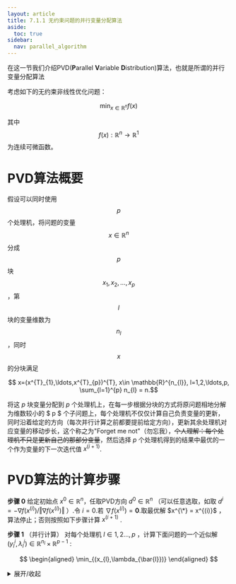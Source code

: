 ```yaml
---
layout: article
title: 7.1.1 无约束问题的并行变量分配算法
aside:
  toc: true
sidebar:
  nav: parallel_algorithm
---
```

在这一节我们介绍PVD(**P**arallel **V**ariable **D**istribution)算法，也就是所谓的并行变量分配算法

考虑如下的无约束非线性优化问题：

$$\min_{x\in \mathbb{R}^{n}} f(x) $$

其中$$f(x):\mathbb{R}^{n}\rightarrow \mathbb{R}^{1}$$为连续可微函数。

# PVD算法概要

假设可以同时使用 $$p$$ 个处理机，将问题的变量 $$x\in \mathbb{R}^{n}$$ 分成 $$p$$ 块 $$x_{1},x_{2},\ldots,x_{p}$$ ，第 $$l$$ 块的变量维数为 $$n_{l}$$ ，同时 $$x$$ 的分块满足

$$ x=(x^{T}_{1},\ldots,x^{T}_{p})^{T}, x\in \mathbb{R}^{n_{l}}, l=1,2,\ldots,p, \sum_{l=1}^{p} n_{l} = n.$$

将这 $p$ 块变量分配到 $p$ 个处理机上，在每一步根据分块的方式将原问题相地分解为维数较小的 $ p $ 个子问题上，每个处理机不仅仅计算自己负责变量的更新，同时沿着给定的方向（每次并行计算之前都要提前给定方向），更新其余处理机对应变量的移动步长，这个称之为"Forget me not"（勿忘我），~~个人理解：每个处理机不只是更新自己的那部分变量~~，然后选择 $p$ 个处理机得到的结果中最优的一个作为变量的下一次迭代值 $x^{(i+1)}$.

# PVD算法的计算步骤

**步骤 $0$** 给定初始点 $x^{0}\in \mathbb{R}^{n}$，任取PVD方向 $d^{0}\in \mathbb{R}^{n}$ （可以任意选取，如取 $d^{i}=-\nabla f(x^{(i)})/\Vert \nabla f(x^{(i)}) \Vert$ ）.令 $i=0$.若 $\nabla f(x^{(i)}) = \mathbf{0}$.取最优解 $x^{\*} = x^{(i)}$ ，算法停止；否则按照如下步骤计算 $x^{(i+1)}$ .

**步骤 $1$** （并行计算） 对每个处理机 $l\in {1,2\ldots,p}$ ，计算下面问题的一个近似解 $(y_{l}^{i},\lambda_{l}^{i})\in \mathbb{R}^{n_{l}} \times \mathbb{R}^{p-1}$ :



$$
\begin{aligned}
\min_{(x_{l},\lambda_{\bar{l}})}
\end{aligned}
$$

<details><summary>展开/收起</summary>
被折叠的内容
</details>






